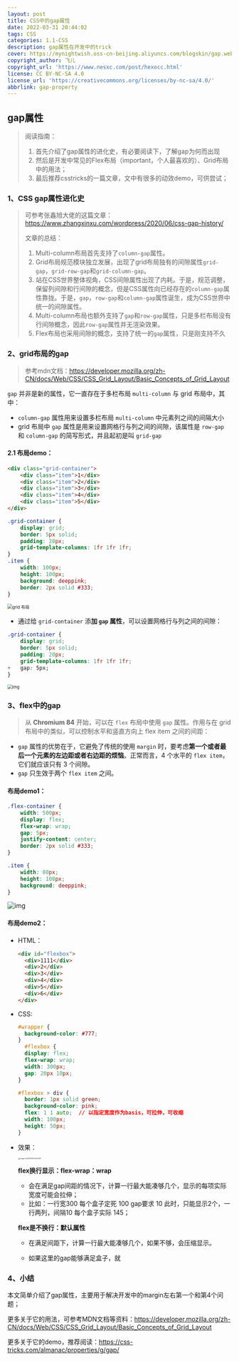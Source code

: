 ```yaml
---
layout: post
title: CSS中的gap属性
date: 2022-03-31 20:44:02
tags: CSS
categories: 1.1-CSS
description: gap属性在开发中的trick
cover: https://mynightwish.oss-cn-beijing.aliyuncs.com/blogskin/gap.webp
copyright_author: 飞儿
copyright_url: 'https://www.nesxc.com/post/hexocc.html'
license: CC BY-NC-SA 4.0
license_url: 'https://creativecommons.org/licenses/by-nc-sa/4.0/'
abbrlink: gap-property
---
```

## gap属性

> 阅读指南：
>
> 1. 首先介绍了gap属性的进化史，有必要阅读下，了解gap为何而出现
> 2. 然后是开发中常见的Flex布局（important，个人最喜欢的）、Grid布局中的用法；
> 3. 最后推荐csstricks的一篇文章，文中有很多的动效demo，可供尝试；

### 1、CSS gap属性进化史

> 可参考张鑫旭大佬的这篇文章：https://www.zhangxinxu.com/wordpress/2020/06/css-gap-history/
>
> 文章的总结：
>
> 1. Multi-column布局首先支持了`column-gap`属性。
> 2. Grid布局规范模块独立发展，出现了grid布局独有的间隙属性`grid-gap`，`grid-row-gap`和`grid-column-gap`。
> 3. 站在CSS世界整体视角，CSS间隙属性出现了内耗。于是，规范调整，保留列间隙和行间隙的概念，但是CSS属性向已经存在的`column-gap`属性靠拢。于是，`gap`，`row-gap`和`column-gap`属性诞生，成为CSS世界中统一的间隙属性。
> 4. Multi-column布局也额外支持了`gap`和`row-gap`属性，只是多栏布局没有行间隙概念，因此`row-gap`属性并无渲染效果。
> 5. Flex布局也采用间隙的概念，支持了统一的`gap`属性，只是刚支持不久

### 2、grid布局的gap

> 参考mdn文档：https://developer.mozilla.org/zh-CN/docs/Web/CSS/CSS_Grid_Layout/Basic_Concepts_of_Grid_Layout

`gap` 并非是新的属性，它一直存在于多栏布局 `multi-column` 与 grid 布局中，其中：

- `column-gap` 属性用来设置多栏布局 `multi-column` 中元素列之间的间隔大小
- grid 布局中 `gap` 属性是用来设置网格行与列之间的间隙，该属性是 `row-gap` 和 `column-gap` 的简写形式，并且起初是叫 `grid-gap`

#### 2.1 布局demo：

```html
<div class="grid-container">
    <div class="item">1</div>
    <div class="item">2</div>
    <div class="item">3</div>
    <div class="item">4</div>
    <div class="item">5</div>
</div>
```

```css
.grid-container {
    display: grid;
    border: 5px solid;
    padding: 20px;
    grid-template-columns: 1fr 1fr 1fr;
}
.item {
    width: 100px;
    height: 100px;
    background: deeppink;
    border: 2px solid #333;
}
```

<img src="https://mynightwish.oss-cn-beijing.aliyuncs.com/img/1460000039855201.png" alt="grid 布局" style="zoom:67%;" />

- 通过给 `grid-container` 添**加 `gap` 属性**，可以设置网格行与列之间的间隙：

```css
.grid-container {
    display: grid;
    border: 5px solid;
    padding: 20px;
    grid-template-columns: 1fr 1fr 1fr;
+   gap: 5px;
}
```

<img src="https://segmentfault.com/img/remote/1460000039855202" alt="img" style="zoom:67%;" />

### 3、flex中的gap

> 从 **Chromium 84** 开始，可以在 `flex` 布局中使用 `gap` 属性。作用与在 grid 布局中的类似，可以控制水平和竖直方向上 flex item 之间的间距：

- `gap` 属性的优势在于，它避免了传统的使用 `margin` 时，要考虑**第一个或者最后一个元素的左边距或者右边距的烦恼**。正常而言，4 个水平的 `flex item`，它们就应该只有 3 个间隙。
- `gap` 只生效于两个 `flex item` 之间。

#### 布局demo1：

```css
.flex-container {
    width: 500px;
    display: flex;
    flex-wrap: wrap;
    gap: 5px;
    justify-content: center;
    border: 2px solid #333;
}

.item {
    width: 80px;
    height: 100px;
    background: deeppink;
}
```

![img](https://mynightwish.oss-cn-beijing.aliyuncs.com/img/1460000039855203.png)

#### 布局demo2：

- HTML：

  ```html
  <div id="flexbox">
    <div>1111</div>
    <div>2</div>
    <div>3</div>
    <div>4</div>
    <div>5</div>
    <div>6</div>
  </div>
  ```

- CSS:

  ```css
  #wrapper {
  	background-color: #777;
  }
    #flexbox {
    display: flex;
    flex-wrap: wrap; 
    width: 300px;
    gap: 20px 10px;
  }
  
  #flexbox > div {
    border: 1px solid green;
    background-color: pink;
    flex: 1 1 auto;  // 以指定宽度作为basis，可拉伸，可收缩
    width: 100px;
    height: 50px;
  }
  ```

- 效果：

  <img src="https://mynightwish.oss-cn-beijing.aliyuncs.com/img/image-20220331202347208.png" alt="image-20220331202347208" style="zoom:25%;" />

  **flex换行显示：flex-wrap：wrap**

  - 会在满足gap间距的情况下，计算一行最大能凑够几个，显示的每项实际宽度可能会拉伸；
  - 比如：一行宽300 每个盒子定死 100 gap要求 10 此时，只能显示2个，一行两列，间隔10 每个盒子实际 145；

  **flex是不换行：默认属性**

  - 在满足间距下，计算一行最大能凑够几个，如果不够，会压缩显示。

  - 如果这里的gap能够满足盒子，就

### 4、小结

本文简单介绍了gap属性，主要用于解决开发中的margin左右第一个和第4个问题；

更多关于它的用法，可参考MDN文档等资料：https://developer.mozilla.org/zh-CN/docs/Web/CSS/CSS_Grid_Layout/Basic_Concepts_of_Grid_Layout

更多关于它的demo，推荐阅读：https://css-tricks.com/almanac/properties/g/gap/
